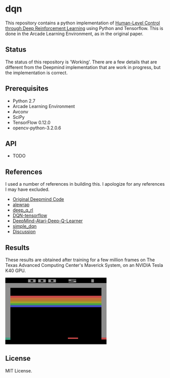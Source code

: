 # dqn
This repository contains a python implementation of [Human-Level Control through Deep Reinforcement Learning](http://home.uchicago.edu/~arij/journalclub/papers/2015_Mnih_et_al.pdf) using Python and Tensorflow. This is done in the Arcade Learning Environment, as in the original paper.

## Status
The status of this repository is 'Working'. There are a few details that are different from the Deepmind implementation that are work in progress, but the implementation is correct.

## Prerequisites

- Python 2.7
- Arcade Learning Environment
- Avconv
- SciPy
- TensorFlow 0.12.0
- opencv-python-3.2.0.6

## API
 - TODO

## References
I used a number of references in building this. I apologize for any references I may have excluded.
- [Original Deepmind Code](https://sites.google.com/a/deepmind.com/dqn/)
- [alewrap](https://github.com/deepmind/alewrap)
- [deep_q_rl](https://github.com/spragunr/deep_q_rl)
- [DQN-tensorflow](https://github.com/devsisters/DQN-tensorflow)
- [DeepMind-Atari-Deep-Q-Learner](https://github.com/kuz/DeepMind-Atari-Deep-Q-Learner)
- [simple_dqn](https://github.com/tambetm/simple_dqn)
- [Discussion](https://github.com/dennybritz/reinforcement-learning/issues/30)

## Results
These results are obtained after training for a few million frames on The Texas Advanced Computing Center's Maverick System, on an NVIDIA Tesla K40 GPU.

![breakout](gifs/breakout.gif)

## License

MIT License.
